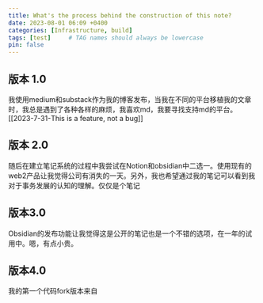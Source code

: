 ```yaml
---
title: What's the process behind the construction of this note?
date: 2023-08-01 06:09 +0400
categories: [Infrastructure, build]
tags: [test]     # TAG names should always be lowercase
pin: false
---
```


## 版本 1.0
我使用medium和substack作为我的博客发布，当我在不同的平台移植我的文章时，我总是遇到了各种各样的麻烦，我喜欢md，我要寻找支持md的平台。
[[2023-7-31-This is a feature, not a bug]]
## 版本 2.0
随后在建立笔记系统的过程中我尝试在Notion和obsidian中二选一。使用现有的web2产品让我觉得公司有消失的一天。另外，我也希望通过我的笔记可以看到我对于事务发展的认知的理解。仅仅是个笔记
## 版本3.0
Obsidian的发布功能让我觉得这是公开的笔记也是一个不错的选项，在一年的试用中。嗯，有点小贵。
## 版本4.0
我的第一个代码fork版本来自